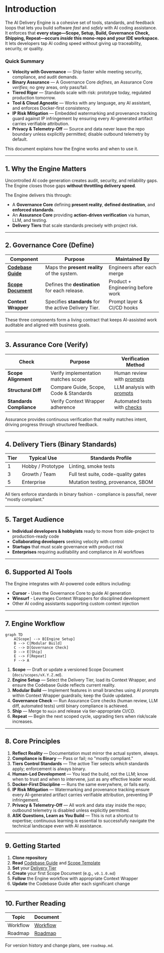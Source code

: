 # Introduction

The AI Delivery Engine is a cohesive set of tools, standards, and feedback loops that lets you build software *fast* and *safely* with AI coding assistance. It enforces that **every stage—Scope, Setup, Build, Governance Check, Shipping, Repeat—occurs *inside* this mono-repo and your IDE workspace.** It lets developers tap AI coding speed without giving up traceability, security, or quality.

### Quick Summary

- **Velocity with Governance** — Ship faster while meeting security, compliance, and audit demands.
- **Binary Assurance** — A Governance Core *defines*, an Assurance Core *verifies*; no grey areas, only pass/fail.
- **Tiered Rigor** — Standards scale with risk: prototype today, regulated production tomorrow.
- **Tool & Cloud Agnostic** — Works with any language, any AI assistant, and enforces Docker-first consistency.
- **IP Risk Mitigation** — Embedded watermarking and provenance tracking guard against IP infringement by ensuring every AI-generated artifact carries verifiable attribution.
- **Privacy & Telemetry-Off** — Source and data never leave the repo boundary unless explicitly permitted; disable outbound telemetry by default.

This document explains how the Engine works and when to use it.

---

## 1. Why the Engine Matters

Uncontrolled AI code generation creates audit, security, and reliability gaps. The Engine closes those gaps **without throttling delivery speed**.

The Engine delivers this through:

* A **Governance Core** defining **present reality**, **defined destination**, and **enforced standards**.
* An **Assurance Core** providing **action-driven verification** via human, LLM, and testing.
* **Delivery Tiers** that scale standards precisely with project risk.

---

## 2. Governance Core (Define)

| Component | Purpose | Maintained By |
|-----------|---------|--------------|
| **[Codebase Guide](../core/codebase_guide.md)** | Maps the **present reality** of the system. | Engineers after each merge |
| **[Scope Document](../core/scope_doc_template.md)** | Defines the **destination** for each release. | Product + Engineering before work |
| **Context Wrapper** | Specifies **standards** for the active Delivery Tier. | Prompt layer & CI/CD hooks |

These three components form a living contract that keeps AI-assisted work auditable and aligned with business goals.

---

## 3. Assurance Core (Verify)

| Check | Purpose | Verification Method |
|-------|---------|---------------------|
| **Scope Alignment** | Verify implementation matches scope | Human review with [prompts](../prompts/compare_scope_to_codebase.md) |
| **Structural Diff** | Compare Guide, Scope, Code & Standards | LLM analysis with [prompts](../prompts/diff_codebase_guide_vs_reality.md) |
| **Standards Compliance** | Verify Context Wrapper adherence | Automated tests with [checks](../prompts/check_context_wrapper_compliance.md) |

Assurance provides continuous verification that reality matches intent, driving progress through structured feedback.

---

## 4. Delivery Tiers (Binary Standards)

| Tier | Typical Use | Standards Profile |
|------|-------------|-------------------|
| 1 | Hobby / Prototype | Linting, smoke tests |
| 3 | Growth / Team | Full test suite, code-quality gates |
| 5 | Enterprise | Mutation testing, provenance, SBOM |

All tiers enforce standards in binary fashion - compliance is pass/fail, never "mostly compliant."

---

## 5. Target Audience

* **Individual developers & hobbyists** ready to move from side-project to production-ready code
* **Collaborating developers** seeking velocity with control
* **Startups** that must scale governance with product risk
* **Enterprises** requiring auditability and compliance in AI workflows

---

## 6. Supported AI Tools

The Engine integrates with AI-powered code editors including:

* **Cursor** - Uses the Governance Core to guide AI generation
* **Winsurf** - Leverages Context Wrappers for disciplined development
* Other AI coding assistants supporting custom context injection

---

## 7. Engine Workflow

```mermaid
graph TD
    A[Scope] --> B[Engine Setup]
    B --> C[Modular Build]
    C --> D[Governance Check]
    D --> E[Ship]
    E --> F[Repeat]
    F --> A
```

1. **Scope** — Draft or update a versioned Scope Document (`docs/scopes/vX.Y.Z.md`).
2. **Engine Setup** — Select the Delivery Tier, load its Context Wrapper, and ensure the Codebase Guide reflects current reality.
3. **Modular Build** — Implement features in small branches using AI prompts within Context Wrapper guardrails; keep the Guide updated.
4. **Governance Check** — Run Assurance Core checks (human review, LLM diff, automated tests) until binary compliance is achieved.
5. **Ship** — Merge to `main` and release via tier-appropriate CI/CD.
6. **Repeat** — Begin the next scoped cycle, upgrading tiers when risk/scale increases.

---

## 8. Core Principles

1. **Reflect Reality** — Documentation must mirror the actual system, always.  
2. **Compliance is Binary** — Pass or fail; no "mostly compliant."  
3. **Tiers Control Standards** — The active Tier selects *which* standards apply; enforcement is always binary.  
4. **Human-Led Development** — You lead the build, not the LLM; know when to trust and when to intervene, just as any effective leader would.
5. **Docker-First Discipline** — Runs the same everywhere, or fails early.
6. **IP Risk Mitigation** — Watermarking and provenance tracking ensure every AI-generated artifact carries verifiable attribution, preventing IP infringement.
7. **Privacy & Telemetry-Off** — All work and data stay inside the repo; outbound telemetry is disabled unless explicitly permitted.
8. **ASK Questions, Learn as You Build** — This is not a shortcut to expertise; continuous learning is essential to successfully navigate the technical landscape even with AI assistance.

---

## 9. Getting Started

1. **Clone repository**
2. **Read** [Codebase Guide](../core/codebase_guide.md) and [Scope Template](../core/scope_doc_template.md)
3. **Set** your [Delivery Tier](delivery_tiers.md)
4. **Create** your first Scope Document (e.g., `v0.1.0.md`)
5. **Follow** the Engine workflow with appropriate Context Wrapper
6. **Update** the Codebase Guide after each significant change

---

## 10. Further Reading

| Topic | Document |
|-------|----------|
| Workflow | [Workflow](workflow.md) |
| Roadmap | [Roadmap](../roadmap.md) |

For version history and change plans, see `roadmap.md`.